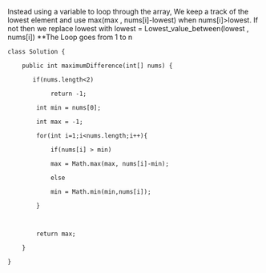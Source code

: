 
Instead using a variable to loop through the array, We keep a track of the lowest element and use max(max , nums[i]-lowest) when nums[i]>lowest. 
If not then we replace lowest with lowest = Lowest_value_between(lowest , nums[i])
**The Loop goes from 1  to n


```
class Solution {

    public int maximumDifference(int[] nums) {

       if(nums.length<2)

            return -1;

        int min = nums[0];

        int max = -1;

        for(int i=1;i<nums.length;i++){

            if(nums[i] > min)

            max = Math.max(max, nums[i]-min);

            else

            min = Math.min(min,nums[i]);

        }

  

        return max;

    }

}
```


